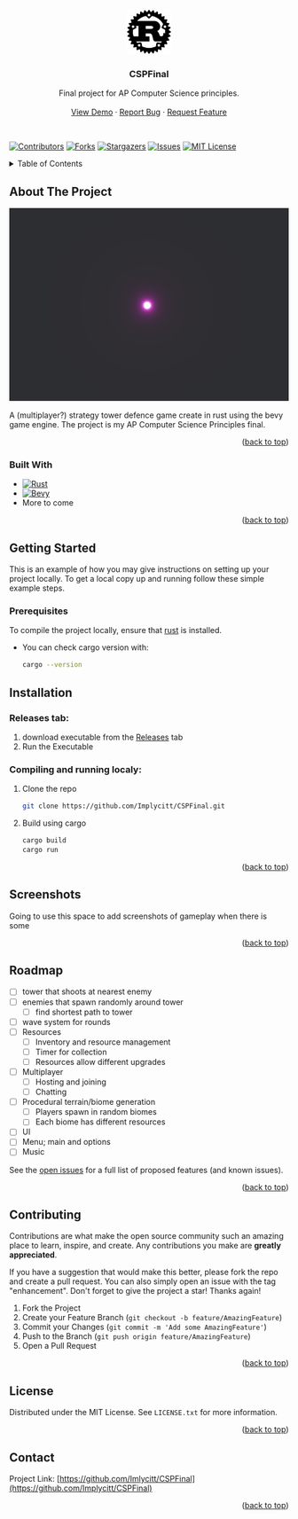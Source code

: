 <br />
<div align="center">
  <a href="https://github.com/Implycitt/CSPFinal">
    <img src="assets/rustimage.png" alt="Logo" width="80" height="80">
  </a>

<h3 align="center">CSPFinal</h3>

  <p align="center">
    Final project for AP Computer Science principles.
    <br />
    <br />
    <a href="https://github.com/Implycitt/CSPFinal">View Demo</a>
    ·
    <a href="https://github.com/Implycitt/CSPFinal/issues">Report Bug</a>
    ·
    <a href="https://github.com/Implycitt/CSPFinal/issues">Request Feature</a>
  </p>
</div>

<br />

[![Contributors][contributors-shield]][contributors-url]
[![Forks][forks-shield]][forks-url]
[![Stargazers][stars-shield]][stars-url]
[![Issues][issues-shield]][issues-url]
[![MIT License][license-shield]][license-url]

<!-- TABLE OF CONTENTS -->
<details>
  <summary>Table of Contents</summary>
  <ol>
    <li>
      <a href="#about-the-project">About The Project</a>
      <ul>
        <li><a href="#built-with">Built With</a></li>
      </ul>
    </li>
    <li>
      <a href="#getting-started">Getting Started</a>
      <ul>
        <li><a href="#prerequisites">Prerequisites</a></li>
        <li><a href="#installation">Installation</a></li>
      </ul>
    </li>
    <li><a href="#Screenshots">Usage</a></li>
    <li><a href="#roadmap">Roadmap</a></li>
    <li><a href="#contributing">Contributing</a></li>
    <li><a href="#license">License</a></li>
    <li><a href="#contact">Contact</a></li>
  </ol>
</details>


<!-- ABOUT THE PROJECT -->
## About The Project

[![Product Name Screen Shot][product-screenshot]](https://example.com)

A (multiplayer?) strategy tower defence game create in rust using the bevy game engine. The project is my AP Computer Science Principles final.

<p align="right">(<a href="#readme-top">back to top</a>)</p>



### Built With

* [![Rust]][rust-url]
* [![Bevy]][bevy-url]
* More to come

<p align="right">(<a href="#readme-top">back to top</a>)</p>



<!-- GETTING STARTED -->
## Getting Started

This is an example of how you may give instructions on setting up your project locally.
To get a local copy up and running follow these simple example steps.

### Prerequisites

To compile the project locally, ensure that [rust](https://www.rust-lang.org/tools/install) is installed.
* You can check cargo version with:  
  ```sh
  cargo --version
  ```

## Installation

### Releases tab:

1. download executable from the [Releases](https://github.com/Implycitt/CSPFinal/releases) tab
2. Run the Executable

### Compiling and running localy:
1. Clone the repo
   ```sh
   git clone https://github.com/Implycitt/CSPFinal.git
   ```
2. Build using cargo
   ```sh
   cargo build
   cargo run
   ```
<p align="right">(<a href="#readme-top">back to top</a>)</p>


<!-- SCREENSHOTS -->
## Screenshots

Going to use this space to add screenshots of gameplay when there is some

<p align="right">(<a href="#readme-top">back to top</a>)</p>



<!-- ROADMAP -->
## Roadmap

- [ ] tower that shoots at nearest enemy
- [ ] enemies that spawn randomly around tower
    - [ ] find shortest path to tower
- [ ] wave system for rounds
- [ ] Resources
    - [ ] Inventory and resource management
    - [ ] Timer for collection
    - [ ] Resources allow different upgrades
- [ ] Multiplayer
    - [ ] Hosting and joining
    - [ ] Chatting
- [ ] Procedural terrain/biome generation
    - [ ] Players spawn in random biomes
    - [ ] Each biome has different resources
- [ ] UI 
- [ ] Menu; main and options
- [ ] Music

See the [open issues](https://github.com/Implycitt/CSPFinal/issues) for a full list of proposed features (and known issues).

<p align="right">(<a href="#readme-top">back to top</a>)</p>



<!-- CONTRIBUTING -->
## Contributing

Contributions are what make the open source community such an amazing place to learn, inspire, and create. Any contributions you make are **greatly appreciated**.

If you have a suggestion that would make this better, please fork the repo and create a pull request. You can also simply open an issue with the tag "enhancement".
Don't forget to give the project a star! Thanks again!

1. Fork the Project
2. Create your Feature Branch (`git checkout -b feature/AmazingFeature`)
3. Commit your Changes (`git commit -m 'Add some AmazingFeature'`)
4. Push to the Branch (`git push origin feature/AmazingFeature`)
5. Open a Pull Request

<p align="right">(<a href="#readme-top">back to top</a>)</p>


<!-- LICENSE -->
## License

Distributed under the MIT License. See `LICENSE.txt` for more information.

<p align="right">(<a href="#readme-top">back to top</a>)</p>


<!-- CONTACT -->
## Contact

Project Link: [https://github.com/Imlycitt/CSPFinal](https://github.com/Implycitt/CSPFinal)

<p align="right">(<a href="#readme-top">back to top</a>)</p>


<!-- MARKDOWN LINKS & IMAGES -->
<!-- https://www.markdownguide.org/basic-syntax/#reference-style-links -->
[contributors-shield]: https://img.shields.io/github/contributors/Implycitt/CSPFinal.svg?style=for-the-badge
[contributors-url]: https://github.com/Implycitt/CSPFinal/graphs/contributors
[forks-shield]: https://img.shields.io/github/forks/Implycitt/CSPFinal.svg?style=for-the-badge
[forks-url]: https://github.com/Implycitt/CSPFinal/network/members
[stars-shield]: https://img.shields.io/github/stars/Implycitt/CSPFinal.svg?style=for-the-badge
[stars-url]: https://github.com/Implycitt/CSPFinal/stargazers
[issues-shield]: https://img.shields.io/github/issues/Implycitt/CSPFinal.svg?style=for-the-badge
[issues-url]: https://github.com/Implycitt/CSPFinal/issues
[license-shield]: https://img.shields.io/github/license/Implycitt/CSPFinal.svg?style=for-the-badge
[license-url]: https://github.com/Implycitt/CSPFinal/blob/master/LICENSE.txt
[product-screenshot]: assets/FirstBuild.png
[Rust]: https://img.shields.io/badge/Rust-black?style=for-the-badge&logo=rust&logoColor=#E57324
[rust-url]: https://www.rust-lang.org/
[bevy]: https://img.shields.io/badge/Bevy-232326?logo=bevy&logoColor=fff&style=flat
[bevy-url]: https://bevyengine.org/
